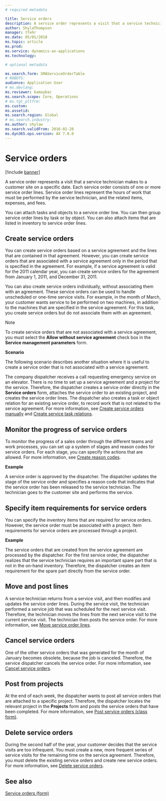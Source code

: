 ```yaml
---
# required metadata

title: Service orders  
description: A service order represents a visit that a service technician makes to a customer site on a specific date.
author: ShylaThompson
manager: tfehr
ms.date: 05/01/2018
ms.topic: article
ms.prod: 
ms.service: dynamics-ax-applications
ms.technology: 

# optional metadata

ms.search.form: SMAServiceOrderTable
# ROBOTS: 
audience: Application User
# ms.devlang: 
ms.reviewer: kamaybac
ms.search.scope: Core, Operations
# ms.tgt_pltfrm: 
ms.custom: 
ms.assetid: 
ms.search.region: Global
# ms.search.industry: 
ms.author: shylaw
ms.search.validFrom: 2016-02-28
ms.dyn365.ops.version: AX 7.0.0
---
```


# Service orders   

[!include [banner](../includes/banner.md)]


A service order represents a visit that a service technician makes to a customer site on a specific date. Each service order consists of one or more service order lines. Service order lines represent the hours of work that must be performed by the service technician, and the related items, expenses, and fees.

You can attach tasks and objects to a service order line. You can then group service order lines by task or by object. You can also attach items that are listed in inventory to service order lines.

## Create service orders

You can create service orders based on a service agreement and the lines that are contained in that agreement. However, you can create service orders that are associated with a service agreement only in the period that is specified in the agreement. For example, if a service agreement is valid for the 2011 calendar year, you can create service orders for the agreement from January 1, 2011, and December 31, 2011.

You can also create service orders individually, without associating them with an agreement. These service orders can be used to handle unscheduled or one-time service visits. For example, in the month of March, your customer wants service to be performed on two machines, in addition to the machines that are specified in the service agreement. For this task, you create service orders but do not associate them with an agreement.


> [!NOTE]
> <P>To create service orders that are not associated with a service agreement, you must select the <STRONG>Allow without service agreement</STRONG> check box in the <STRONG>Service management parameters</STRONG> form.</P>

**Scenario**

The following scenario describes another situation where it is useful to create a service order that is not associated with a service agreement.

The company dispatcher receives a call requesting emergency service on an elevator. There is no time to set up a service agreement and a project for the service. Therefore, the dispatcher creates a service order directly in the **Service orders** form, attaches the service order to an existing project, and creates the service order lines. The dispatcher also creates a task or object relation for an existing service order, to record work that is not related to the service agreement. For more information, see [Create service orders manually](create-service-orders-manually.md) and [Create service task relations](create-service-task-relations.md).

## Monitor the progress of service orders

To monitor the progress of a sales order through the different teams and work processes, you can set up a system of stages and reason codes for service orders. For each stage, you can specify the actions that are allowed. For more information, see [Create reason codes](create-reason-codes.md).

**Example**

A service order is approved by the dispatcher. The dispatcher updates the stage of the service order and specifies a reason code that indicates that the service order has been released to the service technician. The technician goes to the customer site and performs the service.

## Specify item requirements for service orders

You can specify the inventory items that are required for service orders. However, the service order must be associated with a project. Item requirements for service orders are processed through a project. 

**Example**

The service orders that are created from the service agreement are processed by the dispatcher. For the first service order, the dispatcher realizes that the service technician requires an important spare part that is not in the on-hand inventory. Therefore, the dispatcher creates an item requirement for the spare part directly from the service order.

## Move and post lines

A service technician returns from a service visit, and then modifies and updates the service order lines. During the service visit, the technician performed a service job that was scheduled for the next service visit. Therefore, the technician moves the lines from the next service visit to the current service visit. The technician then posts the service order. For more information, see [Move service order lines](move-service-order-lines.md).

## Cancel service orders

One of the other service orders that was generated for the month of January becomes obsolete, because the job is canceled. Therefore, the service dispatcher cancels the service order. For more information, see [Cancel service orders](cancel-service-orders.md).

## Post from projects

At the end of each week, the dispatcher wants to post all service orders that are attached to a specific project. Therefore, the dispatcher locates the relevant project in the **Projects** form and posts the service orders that have been completed. For more information, see [Post service orders (class form)](https://technet.microsoft.com/library/aa574685\(v=ax.60\)).

## Delete service orders

During the second half of the year, your customer decides that the service visits are too infrequent. You must create a new, more frequent series of service visits for the remaining time on the service agreement. Therefore, you must delete the existing service orders and create new service orders. For more information, see [Delete service orders](delete-service-orders.md).

## See also

[Service orders (form)](https://technet.microsoft.com/library/aa554361\(v=ax.60\))

  


